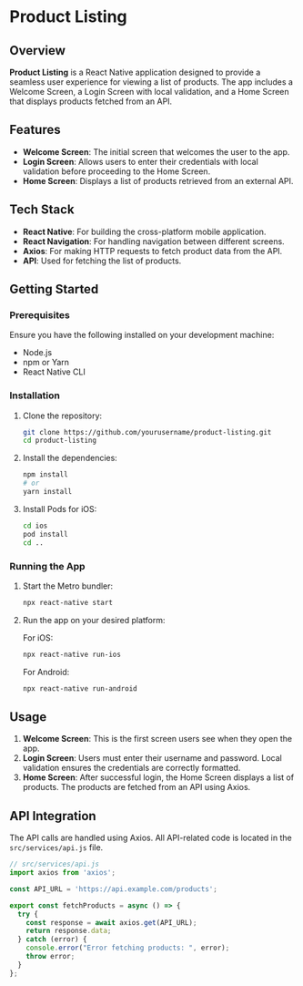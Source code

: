# Product Listing

## Overview

**Product Listing** is a React Native application designed to provide a seamless user experience for viewing a list of products. The app includes a Welcome Screen, a Login Screen with local validation, and a Home Screen that displays products fetched from an API.

## Features

- **Welcome Screen**: The initial screen that welcomes the user to the app.
- **Login Screen**: Allows users to enter their credentials with local validation before proceeding to the Home Screen.
- **Home Screen**: Displays a list of products retrieved from an external API.

## Tech Stack

- **React Native**: For building the cross-platform mobile application.
- **React Navigation**: For handling navigation between different screens.
- **Axios**: For making HTTP requests to fetch product data from the API.
- **API**: Used for fetching the list of products.

## Getting Started

### Prerequisites

Ensure you have the following installed on your development machine:

- Node.js
- npm or Yarn
- React Native CLI

### Installation

1. Clone the repository:
    ```sh
    git clone https://github.com/yourusername/product-listing.git
    cd product-listing
    ```

2. Install the dependencies:
    ```sh
    npm install
    # or
    yarn install
    ```

3. Install Pods for iOS:
    ```sh
    cd ios
    pod install
    cd ..
    ```

### Running the App

1. Start the Metro bundler:
    ```sh
    npx react-native start
    ```

2. Run the app on your desired platform:

    For iOS:
    ```sh
    npx react-native run-ios
    ```

    For Android:
    ```sh
    npx react-native run-android
    ```

## Usage

1. **Welcome Screen**: This is the first screen users see when they open the app.
2. **Login Screen**: Users must enter their username and password. Local validation ensures the credentials are correctly formatted.
3. **Home Screen**: After successful login, the Home Screen displays a list of products. The products are fetched from an API using Axios.

## API Integration

The API calls are handled using Axios. All API-related code is located in the `src/services/api.js` file.

```javascript
// src/services/api.js
import axios from 'axios';

const API_URL = 'https://api.example.com/products';

export const fetchProducts = async () => {
  try {
    const response = await axios.get(API_URL);
    return response.data;
  } catch (error) {
    console.error("Error fetching products: ", error);
    throw error;
  }
};


